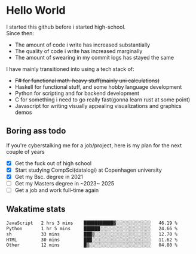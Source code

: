 # Hello World

I started this github before i started high-school.  
Since then:
- The amount of code i write has increased substantially
- The quality of code i write has increased marginally
- The amount of swearing in my commit logs has stayed the same

I have mainly transitioned into using a tech stack of:
- ~~F# for functional math-heavy stuff(mainly uni calculations)~~
- Haskell for functional stuff, and some hobby language development
- Python for scripting and for backend development
- C for something i need to go really fast(gonna learn rust at some point)
- Javascript for writing visually appealing visualizations and graphics demos

## Boring ass todo
If you're cyberstalking me for a job/project, here is my plan for the next couple of years
- [x] Get the fuck out of high school
- [x] Start studying CompSci(datalogi) at Copenhagen university
- [x] Get my Bsc. degree in 2021
- [ ] Get my Masters degree in ~2023~ 2025
- [ ] Get a job and work full-time again

## Wakatime stats
<!--START_SECTION:waka-->

```txt
JavaScript   2 hrs 3 mins    ███████████▓░░░░░░░░░░░░░   46.19 %
Python       1 hr 5 mins     ██████░░░░░░░░░░░░░░░░░░░   24.66 %
sh           33 mins         ███▒░░░░░░░░░░░░░░░░░░░░░   12.70 %
HTML         30 mins         ███░░░░░░░░░░░░░░░░░░░░░░   11.62 %
Other        12 mins         █▒░░░░░░░░░░░░░░░░░░░░░░░   04.80 %
```

<!--END_SECTION:waka-->
